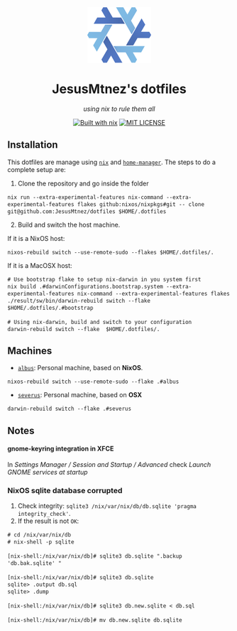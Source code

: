 <div align="center">

<img src="https://raw.githubusercontent.com/NixOS/nixos-artwork/master/logo/nix-snowflake.svg" width="144px">

# JesusMtnez's dotfiles

_using nix to rule them all_

[![Built with nix][NIX-badge]][NIX-link]
[![MIT LICENSE][LICENSE-badge]][LICENSE-link]

</div>

  [NIX-badge]: https://img.shields.io/badge/nix-blue.svg?logo=nixos&labelColor=73C3D5&style=for-the-badge
  [NIX-link]: https://builtwithnix.org
  [LICENSE-badge]: https://img.shields.io/badge/license-MIT-green.svg?style=for-the-badge
  [LICENSE-link]: /LICENSE

## Installation ##

This dotfiles are manage using [`nix`](https://nixos.wiki/wiki/Nix) and [`home-manager`](https://github.com/rycee/home-manager). The steps to do a complete setup are:

1. Clone the repository and go inside the folder

```
nix run --extra-experimental-features nix-command --extra-experimental-features flakes github:nixos/nixpkgs#git -- clone git@github.com:JesusMtnez/dotfiles $HOME/.dotfiles
```

2. Build and switch the host machine.

If it is a NixOS host:

```
nixos-rebuild switch --use-remote-sudo --flakes $HOME/.dotfiles/.
```

If it is a MacOSX host:

```
# Use bootstrap flake to setup nix-darwin in you system first
nix build .#darwinConfigurations.bootstrap.system --extra-experimental-features nix-command --extra-experimental-features flakes
./result/sw/bin/darwin-rebuild switch --flake $HOME/.dotfiles/.#bootstrap

# Using nix-darwin, build and switch to your configuration
darwin-rebuild switch --flake  $HOME/.dotfiles/.
```

## Machines

- [`albus`](./hosts/albus/README.md): Personal machine, based on **NixOS**.

```
nixos-rebuild switch --use-remote-sudo --flake .#albus
```

- [`severus`](./hosts/severus/README.md): Personal machine, based on **OSX**

```
darwin-rebuild switch --flake .#severus
```

## Notes

#### gnome-keyring integration in XFCE

In _Settings Manager / Session and Startup / Advanced_ check _Launch GNOME services at startup_

### NixOS sqlite database corrupted

1. Check integrity: `sqlite3 /nix/var/nix/db/db.sqlite 'pragma integrity_check'`.
2. If the result is not `OK`:

```
# cd /nix/var/nix/db
# nix-shell -p sqlite

[nix-shell:/nix/var/nix/db]# sqlite3 db.sqlite ".backup 'db.bak.sqlite' "

[nix-shell:/nix/var/nix/db]# sqlite3 db.sqlite
sqlite> .output db.sql
sqlite> .dump

[nix-shell:/nix/var/nix/db]# sqlite3 db.new.sqlite < db.sql

[nix-shell:/nix/var/nix/db]# mv db.new.sqlite db.sqlite
```
